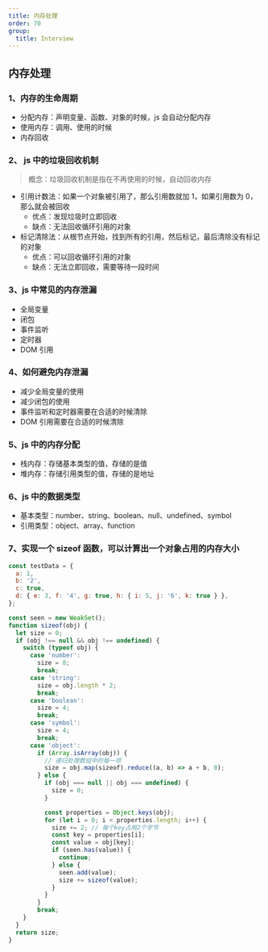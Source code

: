 ```yaml
---
title: 内存处理
order: 70
group:
  title: Interview
---
```


## 内存处理

### 1、内存的生命周期

- 分配内存：声明变量、函数、对象的时候，js 会自动分配内存
- 使用内存：调用、使用的时候
- 内存回收

### 2、 js 中的垃圾回收机制

> 概念：垃圾回收机制是指在不再使用的时候，自动回收内存

- 引用计数法：如果一个对象被引用了，那么引用数就加 1，如果引用数为 0，那么就会被回收
  - 优点：发现垃圾时立即回收
  - 缺点：无法回收循环引用的对象
- 标记清除法：从根节点开始，找到所有的引用，然后标记，最后清除没有标记的对象
  - 优点：可以回收循环引用的对象
  - 缺点：无法立即回收，需要等待一段时间

### 3、js 中常见的内存泄漏

- 全局变量
- 闭包
- 事件监听
- 定时器
- DOM 引用

### 4、如何避免内存泄漏

- 减少全局变量的使用
- 减少闭包的使用
- 事件监听和定时器需要在合适的时候清除
- DOM 引用需要在合适的时候清除

### 5、js 中的内存分配

- 栈内存：存储基本类型的值，存储的是值
- 堆内存：存储引用类型的值，存储的是地址

### 6、js 中的数据类型

- 基本类型：number、string、boolean、null、undefined、symbol
- 引用类型：object、array、function

### 7、实现一个 sizeof 函数，可以计算出一个对象占用的内存大小

```js
const testData = {
  a: 1,
  b: '2',
  c: true,
  d: { e: 3, f: '4', g: true, h: { i: 5, j: '6', k: true } },
};

const seen = new WeakSet();
function sizeof(obj) {
  let size = 0;
  if (obj !== null && obj !== undefined) {
    switch (typeof obj) {
      case 'number':
        size = 8;
        break;
      case 'string':
        size = obj.length * 2;
        break;
      case 'boolean':
        size = 4;
        break;
      case 'symbol':
        size = 4;
        break;
      case 'object':
        if (Array.isArray(obj)) {
          // 递归处理数组中的每一项
          size = obj.map(sizeof).reduce((a, b) => a + b, 0);
        } else {
          if (obj === null || obj === undefined) {
            size = 0;
          }

          const properties = Object.keys(obj);
          for (let i = 0; i < properties.length; i++) {
            size += 2; // 每个key占用2个字节
            const key = properties[i];
            const value = obj[key];
            if (seen.has(value)) {
              continue;
            } else {
              seen.add(value);
              size += sizeof(value);
            }
          }
        }
        break;
    }
  }
  return size;
}
```

